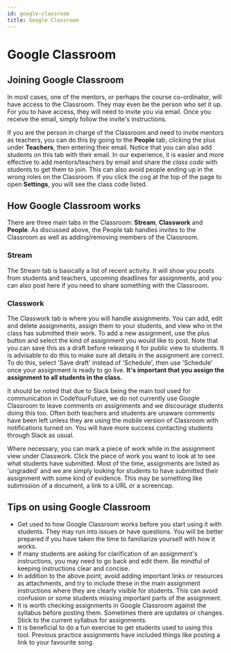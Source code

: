 ```yaml
---
id: google-classroom
title: Google Classroom
---
```


# Google Classroom

## Joining Google Classroom

In most cases, one of the mentors, or perhaps the course co-ordinator, will have access to the Classroom. They may even be the person who set it up. For you to have access, they will need to invite you via email. Once you receive the email, simply follow the invite's instructions.

If you are the person in charge of the Classroom and need to invite mentors as teachers, you can do this by going to the **People** tab, clicking the plus under **Teachers**, then entering their email. Notice that you can also add students on this tab with their email. In our experience, it is easier and more effective to add mentors/teachers by email and share the _class code_ with students to get them to join. This can also avoid people ending up in the wrong roles on the Classroom. If you click the cog at the top of the page to open **Settings**, you will see the class code listed.

## How Google Classroom works

There are three main tabs in the Classroom: **Stream**, **Classwork** and **People**. As discussed above, the People tab handles invites to the Classroom as well as adding/removing members of the Classroom.

### Stream

The Stream tab is basically a list of recent activity. It will show you posts from students and teachers, upcoming deadlines for assignments, and you can also post here if you need to share something with the Classroom.

### Classwork

The Classwork tab is where you will handle assignments. You can add, edit and delete assignments, assign them to your students, and view who in the class has submitted their work. To add a new assignment, use the plus button and select the kind of assignment you would like to post. Note that you can save this as a draft before releasing it for public view to students. It is advisable to do this to make sure all details in the assignment are correct. To do this, select 'Save draft' instead of 'Schedule', then use 'Schedule' once your assignment is ready to go live. **It's important that you assign the assignment to all students in the class.**

It should be noted that due to Slack being the main tool used for communication in CodeYourFuture, we do not currently use Google Classroom to leave comments on assignments and we discourage students doing this too. Often both teachers and students are unaware comments have been left unless they are using the mobile version of Classroom with notifications turned on. You will have more success contacting students through Slack as usual.

Where necessary, you can mark a piece of work while in the assignment view under Classwork. Click the piece of work you want to look at to see what students have submitted. Most of the time, assignments are listed as 'ungraded' and we are simply looking for students to have submitted their assignment with some kind of evidence. This may be something like submission of a document, a link to a URL or a screencap.

## Tips on using Google Classroom

* Get used to how Google Classroom works before you start using it with students. They may run into issues or have questions. You will be better prepared if you have taken the time to familiarize yourself with how it works.
* If many students are asking for clarification of an assignment's instructions, you may need to go back and edit them. Be mindful of keeping instructions clear and concise.
* In addition to the above point, avoid adding important links or resources as attachments, and try to include these in the main assignment instructions where they are clearly visible for students. This can avoid confusion or some students missing important parts of the assignment.
* It is worth checking assignments in Google Classroom against the syllabus before posting them. Sometimes there are updates or changes. Stick to the current syllabus for assignments.
* It is beneficial to do a fun exercise to get students used to using this tool. Previous practice assignments have included things like posting a link to your favourite song.

